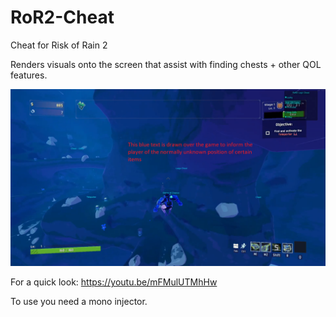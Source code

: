 # RoR2-Cheat
Cheat for Risk of Rain 2

Renders visuals onto the screen that assist with finding chests + other QOL features.

![Image](https://raw.githubusercontent.com/seb-the-architect/RoR2-Cheat/main/image.png)

For a quick look:
https://youtu.be/mFMulUTMhHw

To use you need a mono injector.
